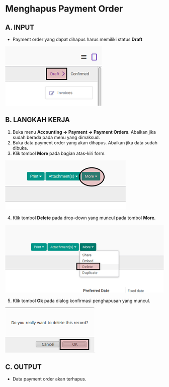 # Menghapus Payment Order

## A. INPUT

* Payment order yang dapat dihapus harus memiliki status **Draft**

![](../../img/payment-order/status-draft.png)

## B. LANGKAH KERJA

1. Buka menu **Accounting -> Payment -> Payment Orders**. Abaikan jika sudah berada pada menu yang dimaksud.
2. Buka data payment order yang akan dihapus. Abaikan jika data sudah dibuka.
3. Klik tombol **More** pada bagian atas-kiri form.

![](../../img/payment-order/tombol-more.png)

4. Klik tombol **Delete** pada drop-down yang muncul pada tombol **More**.

![](../../img/payment-order/tombol-hapus-form.png)

5. Klik tombol **Ok** pada dialog konfirmasi penghapusan yang muncul.

![](../../img/payment-order/tombol-ok-hapus.png)

## C. OUTPUT

* Data payment order akan terhapus.
